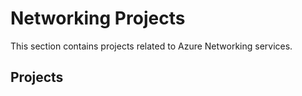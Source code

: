 # Networking Projects

This section contains projects related to Azure Networking services.

## Projects
